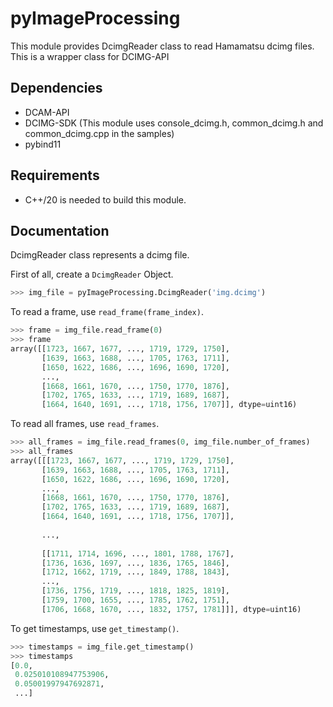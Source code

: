 # pyImageProcessing
This module provides DcimgReader class to read Hamamatsu dcimg files. This is a wrapper class for DCIMG-API

## Dependencies
- DCAM-API
- DCIMG-SDK (This module uses console_dcimg.h, common_dcimg.h and common_dcimg.cpp in the samples)
- pybind11

## Requirements
- C++/20 is needed to build this module.

## Documentation
DcimgReader class represents a dcimg file.

First of all, create a `DcimgReader` Object.
```python
>>> img_file = pyImageProcessing.DcimgReader('img.dcimg')
```

To read a frame, use `read_frame(frame_index)`.
```python
>>> frame = img_file.read_frame(0)
>>> frame
array([[1723, 1667, 1677, ..., 1719, 1729, 1750],
       [1639, 1663, 1688, ..., 1705, 1763, 1711],
       [1650, 1622, 1686, ..., 1696, 1690, 1720],
       ...,
       [1668, 1661, 1670, ..., 1750, 1770, 1876],
       [1702, 1765, 1633, ..., 1719, 1689, 1687],
       [1664, 1640, 1691, ..., 1718, 1756, 1707]], dtype=uint16)
 ```
 
 To read all frames, use `read_frames`.
 ```python
 >>> all_frames = img_file.read_frames(0, img_file.number_of_frames)
 >>> all_frames
 array([[[1723, 1667, 1677, ..., 1719, 1729, 1750],
        [1639, 1663, 1688, ..., 1705, 1763, 1711],
        [1650, 1622, 1686, ..., 1696, 1690, 1720],
        ...,
        [1668, 1661, 1670, ..., 1750, 1770, 1876],
        [1702, 1765, 1633, ..., 1719, 1689, 1687],
        [1664, 1640, 1691, ..., 1718, 1756, 1707]],
        
        ...,
        
        [[1711, 1714, 1696, ..., 1801, 1788, 1767],
        [1736, 1636, 1697, ..., 1836, 1765, 1846],
        [1712, 1662, 1719, ..., 1849, 1788, 1843],
        ...,
        [1736, 1756, 1719, ..., 1818, 1825, 1819],
        [1759, 1700, 1655, ..., 1785, 1762, 1751],
        [1706, 1668, 1670, ..., 1832, 1757, 1781]]], dtype=uint16)
```

To get timestamps, use `get_timestamp()`.
```python
>>> timestamps = img_file.get_timestamp()
>>> timestamps
[0.0,
 0.025010108947753906,
 0.05001997947692871,
 ...]
 ```

